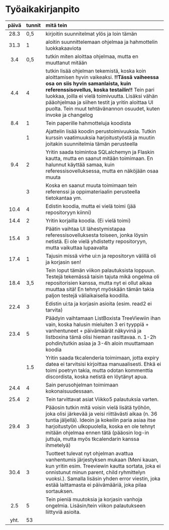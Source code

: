 # Työaikakirjanpito

| päivä | tunnit | mitä tein |
| :----:|:-----| :-----|
| 28.3  | 0,5    | kirjoitin suunnitelmat ylös ja loin tämän |
| 31.3 | 1 | aloitin suunnittelemaan ohjelmaa ja hahmottelin luokkakaaviota |
| 3.4 | 0,5 | tutkin miten aloittaa ohjelmaa, mutta en muuttanut mitään |
| 4.4 | 4 | tutkin lisää ohjelman tekemistä, koska koin aloittamisen hyvin vaikeaksi. **!!Tässä vaiheessa osa on siis hyvin samanlaista, kuin referenssisovellus, koska testailin!!** Tein pari luokkaa, joilla ei vielä toimivuutta. Lisäksi vähän pääohjelmaa ja siihen testit ja yritin aloittaa UI puolta. Tein muut tehtävänannon osuudet, kuten invoke ja changelog|
| 8.4 | 1 | Tein paperille hahmotteluja koodista |
| | 1 | Ajattelin lisää koodin perustoimivuuksia. Tutkin kurssin vaatimuuksia harjoitustyöstä ja muutin joitakin suunnitelmia tämän perusteella | 
| 9.4 | 2 | Yritin saada toimintoa SQLalchemyn ja Flaskin kautta, mutta en saanut mitään toimimaan. En halunnut käyttää samaa, kuin referessisovelluksessa, mutta en näköjään osaa muuta |
| | 3 | Koska en saanut muuta toimimaan tein referenssi ja oppimateriaalin perusteella tietokantaa ym. |
| 10.4 | 4 | Edistin koodia, mutta ei vielä toimi (jää repositoryyn kiinni) |
| 14.4 | 2 | Yritin korjailla koodia. (Ei vielä toimi) |
| 15.4 | 3 | Päätin vaihtaa UI lähestymistapaa referessisovelluksesta toiseen, jonka löysin netistä. Ei ole vielä yhdistetty repositoryyn, mutta vaikuttaa lupaavalta |
| 17.4 | 1 | Tajusin missä virhe ui:n ja repositoryn välillä oli ja korjasin sen! |
| 18.4 | 3,5 | Tein loput tämän viikon palautuksista loppuun. Testejä tekemässä taisin tajuta mikä ongelma oli repositorisien kanssa, mutta nyt ei ollut aikaa muuttaa sitä! En tehnyt myöskään tämän takia paljon testejä väliaikaisella koodilla. |
| 22.4 | 3 | Edistin ui:ta ja korjasin asioita (esim. read2 ei tarvita)
| 23.4 | 5 | Päädyin vaihtamaan ListBoxista TreeViewiin ihan vain, koska halusin mieluiten 3 eri tyyppiä + vanhentuneet + päivämäärät näkyvinä ja listboxina tämä olisi hieman rasittavaa. n. 1-2h pohdin/tutkin asiaa ja 3-4h aloin muuttamaan koodia |
| | 1.5 | Yritin saada tkcalenderia toimimaan, jotta expiry datea ei tarvitsisi kirjoittaa manuaalisesti. Ehkä ei toimi poetryn takia, mutta odotan kommenttia discordista, koska netistä en löytänyt apua.|
| 24.4 | 4 | Sain perusohjelman toimimaan kokonaisuudessaan. |
| 25.4 | 2 | Tein tarvittavat asiat Viikko5 palautuksia varten. |
| 29.4 | 3 | Pääosin tutkin mitä voisin vielä lisätä työhön, joka olisi järkevää ja veisi riittävästi aikaa (n. 36 tuntia jäljellä). Ideoin ja kokeilin paria asiaa itse harjoitustyön ulkopuolella, koska en ole tehnyt mitään ohjelmaa ennen tätä (pääosin log-in juttuja, mutta myös tkcalendarin kanssa ihmetelyä)
| 30.4 | 3 | Tuotteet tulevat nyt ohjelman avattua vanhentumis järjestyksen mukaan (Meni kauan, kun yritin esim. Treeviewin kautta sortata, joka ei onnistunut minun parent, child ryhmittelyn vuoksi.). Samalla lisäsin yhden error viestin, joka estää laittamasta ei päivämääriä, joka pilaa sortauksen. |
| 2.5 | 5 | Tein pieniä muutoksia ja korjasin vanhoja ongelmia. Lisäsin/tein viikon palautukseen liittyviä asioita.|
|yht.|53||
